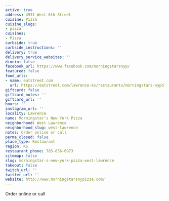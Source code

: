 ```yaml
---
active: true
address: 4931 West 6th Street
cuisine: Pizza
cuisine_slugs:
- pizza
cuisines:
- Pizza
curbside: true
curbside_instructions: ''
delivery: true
delivery_service_websites: ''
dinein: false
facebook_url: https://www.facebook.com/morningstarsnyp/
featured: false
food_urls:
- name: eatstreet.com
  url: https://eatstreet.com/lawrence-ks/restaurants/morningstars-nypd
giftcard: false
giftcard_notes: ''
giftcard_url: ''
hours: ''
instagram_url: ''
locality: Lawrence
name: Morningstar's New York Pizza
neighborhood: West Lawrence
neighborhood_slug: west-lawrence
notes: Order online or call
perma_closed: false
place_type: Restaurant
region: KS
restaurant_phone: 785-856-6973
sitemap: false
slug: morningstar-s-new-york-pizza-west-lawrence
takeout: false
twitch_url: ''
twitter_url: ''
website: http://www.morningstarsnypizza.com/
---
```


Order online or call